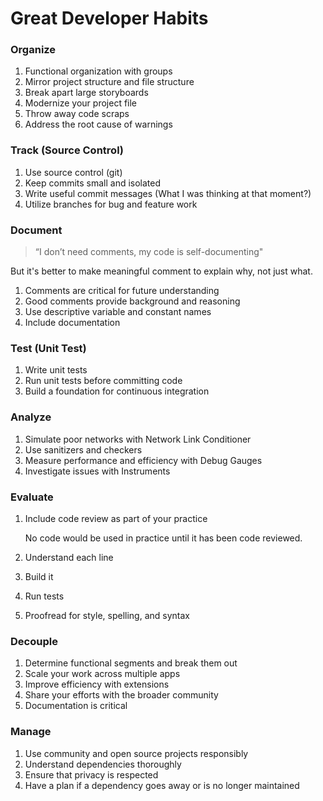 # Great Developer Habits

### Organize
1. Functional organization with groups
2. Mirror project structure and file structure
3. Break apart large storyboards
4. Modernize your project file
5. Throw away code scraps
6. Address the root cause of warnings

### Track (Source Control)
1. Use source control (git)
2. Keep commits small and isolated
3. Write useful commit messages (What I was thinking at that moment?)
4. Utilize branches for bug and feature work

### Document
> “I don’t need comments, my code is self-documenting"

But it's better to make meaningful comment to explain why, not just what.

1. Comments are critical for future understanding
2. Good comments provide background and reasoning
3. Use descriptive variable and constant names
4. Include documentation

### Test (Unit Test)
1. Write unit tests
2. Run unit tests before committing code
3. Build a foundation for continuous integration

### Analyze
1. Simulate poor networks with Network Link Conditioner
2. Use sanitizers and checkers
3. Measure performance and efficiency with Debug Gauges
4. Investigate issues with Instruments

### Evaluate
1. Include code review as part of your practice

    No code would be used in practice until it has been code reviewed.
    
2. Understand each line
3. Build it
4. Run tests
5. Proofread for style, spelling, and syntax

### Decouple
1. Determine functional segments and break them out
2. Scale your work across multiple apps
3. Improve efficiency with extensions
4. Share your efforts with the broader community
5. Documentation is critical

### Manage
1. Use community and open source projects responsibly
2. Understand dependencies thoroughly
3. Ensure that privacy is respected
4. Have a plan if a dependency goes away or is no longer maintained